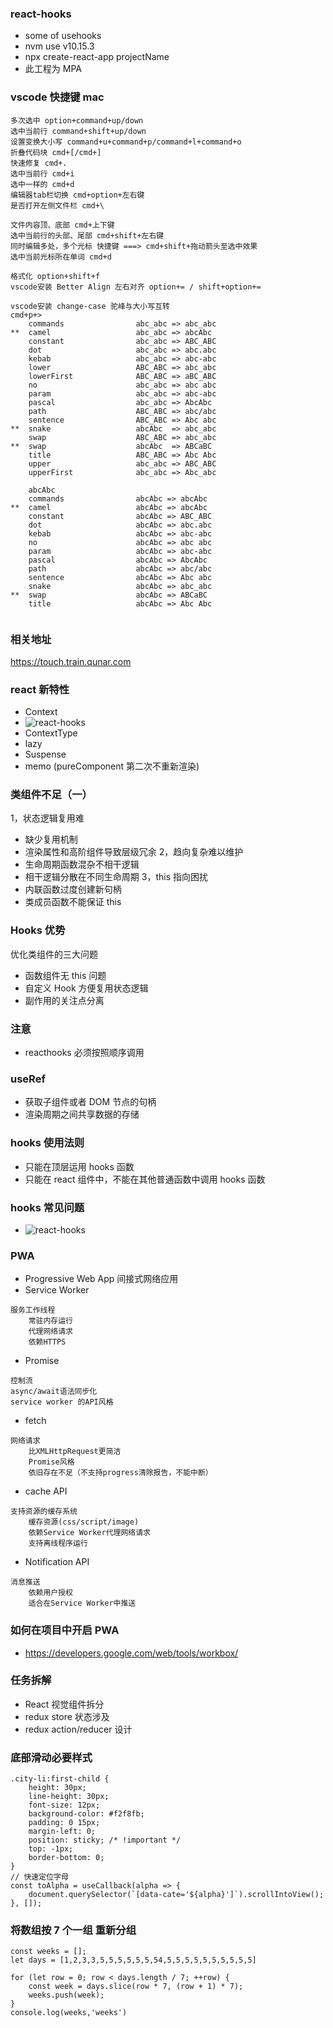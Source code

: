 ### react-hooks

- some of usehooks
- nvm use v10.15.3
- npx create-react-app projectName
- 此工程为 MPA

### vscode 快捷键 mac

```
多次选中 option+command+up/down
选中当前行 command+shift+up/down
设置变换大小写 command+u+command+p/command+l+command+o
折叠代码块 cmd+[/cmd+]
快速修复 cmd+.
选中当前行 cmd+i
选中一样的 cmd+d
编辑器tab栏切换 cmd+option+左右键
是否打开左侧文件栏 cmd+\

文件内容顶、底部 cmd+上下键
选中当前行的头部、尾部 cmd+shift+左右键
同时编辑多处，多个光标 快捷键 ===> cmd+shift+拖动箭头至选中效果
选中当前光标所在单词 cmd+d

格式化 option+shift+f
vscode安装 Better Align 左右对齐 option+= / shift+option+=

vscode安装 change-case 驼峰与大小写互转
cmd+p+>
    commands                abc_abc => abc_abc
**  camel                   abc_abc => abcAbc
    constant                abc_abc => ABC_ABC
    dot                     abc_abc => abc.abc
    kebab                   abc_abc => abc-abc
    lower                   ABC_ABC => abc_abc
    lowerFirst              ABC_ABC => aBC_ABC
    no                      abc_abc => abc abc
    param                   abc_abc => abc-abc
    pascal                  abc_abc => AbcAbc
    path                    ABC_ABC => abc/abc
    sentence                ABC_ABC => Abc abc
**  snake                   abcAbc  => abc_abc
    swap                    ABC_ABC => abc_abc
**  swap                    abcAbc  => ABCaBC
    title                   ABC_ABC => Abc Abc
    upper                   abc_abc => ABC_ABC
    upperFirst              abc_abc => Abc_abc

    abcAbc
    commands                abcAbc => abcAbc
**  camel                   abcAbc => abcAbc
    constant                abcAbc => ABC_ABC
    dot                     abcAbc => abc.abc
    kebab                   abcAbc => abc-abc
    no                      abcAbc => abc abc
    param                   abcAbc => abc-abc
    pascal                  abcAbc => AbcAbc
    path                    abcAbc => abc/abc
    sentence                abcAbc => Abc abc
    snake                   abcAbc => abc_abc
**  swap                    abcAbc => ABCaBC
    title                   abcAbc => Abc Abc
    
```

### 相关地址

https://touch.train.qunar.com

### react 新特性

- Context
- ![react-hooks](https://github.com/vue-then/react-hooks/blob/master/img/1.png)
- ContextType
- lazy
- Suspense
- memo (pureComponent 第二次不重新渲染)

### 类组件不足（一）

1，状态逻辑复用难

- 缺少复用机制
- 渲染属性和高阶组件导致层级冗余
  2，趋向复杂难以维护
- 生命周期函数混杂不相干逻辑
- 相干逻辑分散在不同生命周期
  3，this 指向困扰
- 内联函数过度创建新句柄
- 类成员函数不能保证 this

### Hooks 优势

优化类组件的三大问题

- 函数组件无 this 问题
- 自定义 Hook 方便复用状态逻辑
- 副作用的关注点分离

### 注意

- reacthooks 必须按照顺序调用

### useRef

- 获取子组件或者 DOM 节点的句柄
- 渲染周期之间共享数据的存储

### hooks 使用法则

- 只能在顶层运用 hooks 函数
- 只能在 react 组件中，不能在其他普通函数中调用 hooks 函数

### hooks 常见问题

- ![react-hooks](https://github.com/vue-then/react-hooks/blob/master/img/2.png)

### PWA

- Progressive Web App 间接式网络应用
- Service Worker

```
服务工作线程
    常驻内存运行
    代理网络请求
    依赖HTTPS
```

- Promise

```
控制流
async/await语法同步化
service worker 的API风格
```

- fetch

```
网络请求
    比XMLHttpRequest更简洁
    Promise风格
    依旧存在不足（不支持progress清除报告，不能中断）
```

- cache API

```
支持资源的缓存系统
    缓存资源(css/script/image)
    依赖Service Worker代理网络请求
    支持离线程序运行
```

- Notification API

```
消息推送
    依赖用户授权
    适合在Service Worker中推送
```

### 如何在项目中开启 PWA

- https://developers.google.com/web/tools/workbox/

### 任务拆解

- React 视觉组件拆分
- redux store 状态涉及
- redux action/reducer 设计

### 底部滑动必要样式

```
.city-li:first-child {
    height: 30px;
    line-height: 30px;
    font-size: 12px;
    background-color: #f2f8fb;
    padding: 0 15px;
    margin-left: 0;
    position: sticky; /* !important */
    top: -1px;
    border-bottom: 0;
}
// 快速定位字母
const toAlpha = useCallback(alpha => {
    document.querySelector(`[data-cate='${alpha}']`).scrollIntoView();
}, []);
```

### 将数组按 7 个一组 重新分组

```
const weeks = [];
let days = [1,2,3,3,5,5,5,5,5,5,54,5,5,5,5,5,5,5,5,5,5]

for (let row = 0; row < days.length / 7; ++row) {
    const week = days.slice(row * 7, (row + 1) * 7);
    weeks.push(week);
}
console.log(weeks,'weeks')
```
